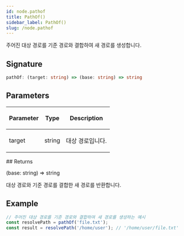 ```yaml
---
id: node.pathof
title: PathOf()
sidebar_label: PathOf()
slug: /node.pathof
---
```






주어진 대상 경로를 기준 경로와 결합하여 새 경로를 생성합니다.

## Signature

```typescript
pathOf: (target: string) => (base: string) => string
```

## Parameters

<table><thead><tr><th>

Parameter


</th><th>

Type


</th><th>

Description


</th></tr></thead>
<tbody><tr><td>

target


</td><td>

string


</td><td>

대상 경로입니다.


</td></tr>
</tbody></table>
## Returns

(base: string) =&gt; string

대상 경로와 기준 경로를 결합한 새 경로를 반환합니다.

## Example


```typescript
// 주어진 대상 경로를 기준 경로와 결합하여 새 경로를 생성하는 예시
const resolvePath = pathOf('file.txt');
const result = resolvePath('/home/user'); // '/home/user/file.txt'
```

